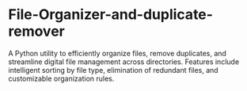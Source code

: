 # File-Organizer-and-duplicate-remover
A Python utility to efficiently organize files, remove duplicates, and streamline digital file management across directories. Features include intelligent sorting by file type, elimination of redundant files, and customizable organization rules.
